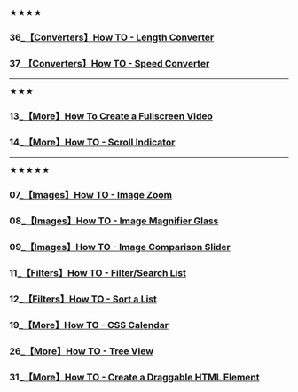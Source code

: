 ★★★★
### 36_[【Converters】How TO - Length Converter](https://www.w3schools.com/howto/howto_js_length_converter.asp)
### 37_[【Converters】How TO - Speed Converter](https://www.w3schools.com/howto/howto_js_speed_converter.asp)




****
★★★
### 13_[【More】How To Create a Fullscreen Video](https://www.w3schools.com/howto/howto_css_fullscreen_video.asp)
### 14_[【More】How TO - Scroll Indicator](https://www.w3schools.com/howto/howto_js_scroll_indicator.asp)




****
★★★★★
### 07_[【Images】How TO - Image Zoom](https://www.w3schools.com/howto/howto_js_image_zoom.asp)
### 08_[【Images】How TO - Image Magnifier Glass](https://www.w3schools.com/howto/howto_js_image_magnifier_glass.asp)
### 09_[【Images】How TO - Image Comparison Slider](https://www.w3schools.com/howto/howto_js_image_comparison.asp)
### 11_[【Filters】How TO - Filter/Search List](https://www.w3schools.com/howto/howto_js_filter_lists.asp)
### 12_[【Filters】How TO - Sort a List](https://www.w3schools.com/howto/howto_js_sort_list.asp)
### 19_[【More】How TO - CSS Calendar](https://www.w3schools.com/howto/howto_css_calendar.asp)
### 26_[【More】How TO - Tree View](https://www.w3schools.com/howto/howto_js_treeview.asp)
### 31_[【More】How TO - Create a Draggable HTML Element](https://www.w3schools.com/howto/howto_js_draggable.asp)





